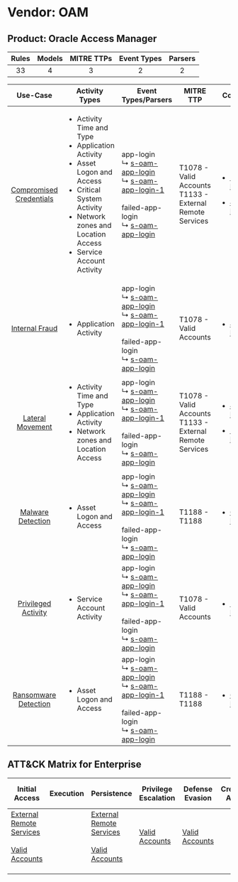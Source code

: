 Vendor: OAM
===========
Product: Oracle Access Manager
------------------------------
| Rules | Models | MITRE TTPs | Event Types | Parsers |
|:-----:|:------:|:----------:|:-----------:|:-------:|
|  33   |   4    |     3      |      2      |    2    |

|                                  Use-Case                                  | Activity Types                                                                                                                                                                                                    | Event Types/Parsers                                                                                                                                                                                                                               | MITRE TTP                                                      | Content                                                                                                                       |
|:--------------------------------------------------------------------------:| ----------------------------------------------------------------------------------------------------------------------------------------------------------------------------------------------------------------- | ------------------------------------------------------------------------------------------------------------------------------------------------------------------------------------------------------------------------------------------------- | -------------------------------------------------------------- | ----------------------------------------------------------------------------------------------------------------------------- |
| [Compromised Credentials](../../../UseCases/uc_compromised_credentials.md) | <ul><li>Activity Time  and Type</li><li>Application Activity</li><li>Asset Logon and Access</li><li>Critical System Activity</li><li>Network zones and Location Access</li><li>Service Account Activity</li></ul> |  app-login<br> ↳ [s-oam-app-login](Parsers/parserContent_s-oam-app-login.md)<br> ↳ [s-oam-app-login-1](Parsers/parserContent_s-oam-app-login-1.md)<br><br> failed-app-login<br> ↳ [s-oam-app-login](Parsers/parserContent_s-oam-app-login.md)<br> | T1078 - Valid Accounts<br>T1133 - External Remote Services<br> | [<ul><li>25 Rules</li></ul><ul><li>4 Models</li></ul>](Rules_Models/r_m_oam_oracle_access_manager_Compromised_Credentials.md) |
|          [Internal Fraud](../../../UseCases/uc_internal_fraud.md)          | <ul><li>Application Activity</li></ul>                                                                                                                                                                            |  app-login<br> ↳ [s-oam-app-login](Parsers/parserContent_s-oam-app-login.md)<br> ↳ [s-oam-app-login-1](Parsers/parserContent_s-oam-app-login-1.md)<br><br> failed-app-login<br> ↳ [s-oam-app-login](Parsers/parserContent_s-oam-app-login.md)<br> | T1078 - Valid Accounts<br>                                     | [<ul><li>4 Rules</li></ul>](Rules_Models/r_m_oam_oracle_access_manager_Internal_Fraud.md)                                     |
|        [Lateral Movement](../../../UseCases/uc_lateral_movement.md)        | <ul><li>Activity Time  and Type</li><li>Application Activity</li><li>Network zones and Location Access</li></ul>                                                                                                  |  app-login<br> ↳ [s-oam-app-login](Parsers/parserContent_s-oam-app-login.md)<br> ↳ [s-oam-app-login-1](Parsers/parserContent_s-oam-app-login-1.md)<br><br> failed-app-login<br> ↳ [s-oam-app-login](Parsers/parserContent_s-oam-app-login.md)<br> | T1078 - Valid Accounts<br>T1133 - External Remote Services<br> | [<ul><li>4 Rules</li></ul><ul><li>1 Models</li></ul>](Rules_Models/r_m_oam_oracle_access_manager_Lateral_Movement.md)         |
|       [Malware Detection](../../../UseCases/uc_malware_detection.md)       | <ul><li>Asset Logon and Access</li></ul>                                                                                                                                                                          |  app-login<br> ↳ [s-oam-app-login](Parsers/parserContent_s-oam-app-login.md)<br> ↳ [s-oam-app-login-1](Parsers/parserContent_s-oam-app-login-1.md)<br><br> failed-app-login<br> ↳ [s-oam-app-login](Parsers/parserContent_s-oam-app-login.md)<br> | T1188 - T1188<br>                                              | [<ul><li>6 Rules</li></ul>](Rules_Models/r_m_oam_oracle_access_manager_Malware_Detection.md)                                  |
|     [Privileged Activity](../../../UseCases/uc_privileged_activity.md)     | <ul><li>Service Account Activity</li></ul>                                                                                                                                                                        |  app-login<br> ↳ [s-oam-app-login](Parsers/parserContent_s-oam-app-login.md)<br> ↳ [s-oam-app-login-1](Parsers/parserContent_s-oam-app-login-1.md)<br><br> failed-app-login<br> ↳ [s-oam-app-login](Parsers/parserContent_s-oam-app-login.md)<br> | T1078 - Valid Accounts<br>                                     | [<ul><li>1 Rules</li></ul>](Rules_Models/r_m_oam_oracle_access_manager_Privileged_Activity.md)                                |
|    [Ransomware Detection](../../../UseCases/uc_ransomware_detection.md)    | <ul><li>Asset Logon and Access</li></ul>                                                                                                                                                                          |  app-login<br> ↳ [s-oam-app-login](Parsers/parserContent_s-oam-app-login.md)<br> ↳ [s-oam-app-login-1](Parsers/parserContent_s-oam-app-login-1.md)<br><br> failed-app-login<br> ↳ [s-oam-app-login](Parsers/parserContent_s-oam-app-login.md)<br> | T1188 - T1188<br>                                              | [<ul><li>6 Rules</li></ul>](Rules_Models/r_m_oam_oracle_access_manager_Ransomware_Detection.md)                               |

ATT&CK Matrix for Enterprise
----------------------------
| Initial Access                                                                                                                                   | Execution | Persistence                                                                                                                                      | Privilege Escalation                                                | Defense Evasion                                                     | Credential Access | Discovery | Lateral Movement | Collection | Command and Control | Exfiltration | Impact |
| ------------------------------------------------------------------------------------------------------------------------------------------------ | --------- | ------------------------------------------------------------------------------------------------------------------------------------------------ | ------------------------------------------------------------------- | ------------------------------------------------------------------- | ----------------- | --------- | ---------------- | ---------- | ------------------- | ------------ | ------ |
| [External Remote Services](https://attack.mitre.org/techniques/T1133)<br><br>[Valid Accounts](https://attack.mitre.org/techniques/T1078)<br><br> |           | [External Remote Services](https://attack.mitre.org/techniques/T1133)<br><br>[Valid Accounts](https://attack.mitre.org/techniques/T1078)<br><br> | [Valid Accounts](https://attack.mitre.org/techniques/T1078)<br><br> | [Valid Accounts](https://attack.mitre.org/techniques/T1078)<br><br> |                   |           |                  |            |                     |              |        |